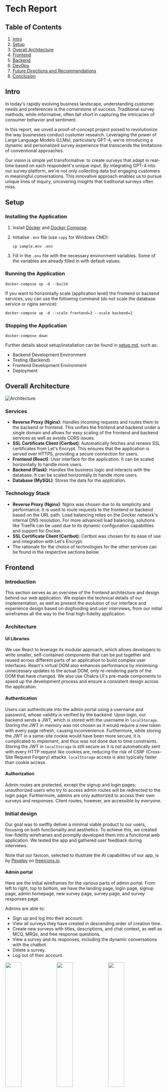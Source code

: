 # Tech Report

## Table of Contents

1. [Intro](#intro)
2. [Setup](#setup)
3. [Overall Architecture](#overall-architecture)
4. [Frontend](#frontend)
5. [Backend](#backend)
6. [DevOps](#devops)
7. [Future Directions and Recommendations](#future-directions-and-recommendations)
8. [Conclusion](#conclusion)

## Intro
In today's rapidly evolving business landscape, understanding customer needs and preferences is the cornerstone of success. Traditional survey methods, while informative, often fall short in capturing the intricacies of consumer behavior and sentiment.

In this report, we unveil a proof-of-concept project poised to revolutionize the way businesses conduct customer research. Leveraging the power of Large Language Models (LLMs), particularly GPT-4, we're introducing a dynamic and personalized survey experience that transcends the limitations of conventional approaches.

Our vision is simple yet transformative: to create surveys that adapt in real-time based on each respondent's unique input. By integrating GPT-4 into our survey platform, we're not only collecting data but engaging customers in meaningful conversations. This innovative approach enables us to pursue unique lines of inquiry, uncovering insights that traditional surveys often miss.

## Setup

### Installing the Application

1. Install [Docker](https://www.docker.com/get-started) and [Docker Compose](https://docs.docker.com/compose/install/).

2. Initialise `.env` file (use `copy` for Windows CMD):

   ```shell
   cp sample.env .env
   ```

3. Fill in the `.env` file with the necessary environment variables. Some of the variables are already filled in with default values.

### Running the Application

```shell
docker-compose up -d --build
```

If you want to horizontally scale (application level) the frontend or backend services, you can use the following command (do not scale the database service or nginx service):

```shell
docker-compose up -d --scale frontend=2 --scale backend=2
```

### Stopping the Application

```shell
docker-compose down
```

Further details about setup/installation can be found in [setup.md](https://github.com/pakshuang/ai-chat-survey/blob/main/docs/setup.md), such as:

- Backend Development Environment
- Testing (Backend)
- Frontend Development Environment
- Deployment

## Overall Architecture

![Architecture](diagrams/images/overall-architecture.png)

<div style="page-break-after: always;"></div>

### Services

- **Reverse Proxy (Nginx)**: Handles incoming requests and routes them to the backend or frontend. This unifies the frontend and backend under a single domain and allows for easy scaling of the frontend and backend services as well as avoids CORS issues.
- **SSL Certificate Client (Certbot)**: Automatically fetches and renews SSL certificates from Let's Encrypt. This ensures that the application is served over HTTPS, providing a secure connection for users.
- **Frontend (React)**: User interface for the application. It can be scaled horizontally to handle more users.
- **Backend (Flask)**: Handles the business logic and interacts with the database. It can be scaled horizontally to handle more users.
- **Database (MySQL)**: Stores the data for the application.

### Technology Stack

- **Reverse Proxy (Nginx)**: Nginx was chosen due to its simplicity and performance. It is used to route requests to the frontend or backend based on the URL path. Load balancing relies on the Docker network's internal DNS resolution. For more advanced load balancing, solutions like Traefik can be used due to its dynamic configuration capabilities and support for Docker.
- **SSL Certificate Client (Certbot)**: Certbot was chosen for its ease of use and integration with Let's Encrypt.
- The rationale for the choice of technologies for the other services can be found in the respective sections below.

## Frontend

### Introduction

This section serves as an overview of the frontend architecture and design behind our web application. We explain the technical details of our implementation, as well as present the evolution of our interface and experience design based on dogfooding and user interviews, from our initial wireframes all the way to the final high-fidelity application.

### Architecture

#### UI Libraries

We use React to leverage its modular approach, which allows developers to write smaller, self-contained components that can be put together and reused across different parts of an application to build complex user interfaces. React's virtual DOM also enhances performance by minimising unnecessary updates to the actual DOM, only re-rendering parts of the DOM that have changed. We also use Chakra UI's pre-made components to speed up the development process and ensure a consistent design across the application.

#### Authentication

Users can authenticate into the admin portal using a username and password, whose validity is verified by the backend. Upon login, our backend sends a JWT, which is stored with the username in `localStorage`. Storing the JWT in memory was not chosen as it would require a new token with every page refresh, causing inconvenience. Furthermore, while storing the JWT in a same-site cookie would have been more secure, it is complicated to implement, and thus was not done due to time constraints. Storing the JWT in `localStorage` is still secure as it is not automatically sent with every HTTP request like cookies are, reducing the risk of CSRF (Cross-Site Request Forgery) attacks. `localStorage` access is also typically faster than cookie access.

#### Authorization

Admin routes are protected, except the signup and login pages; unauthorized users who try to access admin routes will be redirected to the login page. Furthermore, admins are only authorized to access their own surveys and responses. Client routes, however, are accessible by everyone.

### Initial design

Our goal was to swiftly deliver a minimal viable product to our users, focusing on both functionality and aesthetics. To achieve this, we created low-fidelity wireframes and promptly developed them into a functional web application. We tested the app and gathered user feedback during interviews.

Note that our favicon, selected to illustrate the AI capabilities of our app, is by [Pexelpy](https://freeicons.io/profile/433683) on [freeicons.io](https://freeicons.io).

#### Admin portal

Here are the initial wireframes for the various parts of admin portal. From left to right, top to bottom, we have the landing page, login page, signup page, admin homepage, new survey page, survey page, and survey responses page.

Admins are able to:

- Sign up and log into their account.
- View all surveys they have created in descending order of creation time.
- Create new surveys with titles, descriptions, and chat context, as well as MCQ, MRQs, and free response questions.
- View a survey and its responses, including the dynamic conversations with the chatbot.
- Delete a survey.
- Log out of their account.

<img src="wireframes/landing-page.png" width="32%"/> <img src="wireframes/login.png" width="32%"/> <img src="wireframes/signup.png" width="32%"/>

<img src="wireframes/admin-homepage.png" width="32%"/> <img src="wireframes/new-survey.png" width="32%"/>
<img src="wireframes/survey.png" width="32%"/>

<img src="wireframes/survey-responses.png" width="32%"/>

#### Client interface

We aimed to maintain information collection efficiency while incorporating a conversational, chat-like format. This concept led us to develop two separate pages:

- Survey page: This is the page for static questions, i.e. questions that the surveyor wants all users to answer, allowing easy traditional quantitative analysis. Questions can be multiple choice, multiple response, and free response.
- Chat page: After the initial survey page, the user's answers are sent to a chatbot and users are redirected to the chat page where they engage in a conversation with the chatbot.

<img src="wireframes/survey-page.png" width="49%" /> <img src="wireframes/chat-page.png" width="49%" />

### Initial user interviews

The following table shows the profiles of the users we interviewed.

| User | Profile                        |
| ---- | ------------------------------ |
| 1    | [age]-year-old [occupation]    |
| 2    | [age]-year-old [occupation]    |
| 3    | 22-year-old university student |
| 4    | Our business stakeholder       |

The following table shows their feedback, both positive and negative.

| User | Feedback                                                                                             | Change made? | Change in |
| ---- | ---------------------------------------------------------------------------------------------------- | ------------ | --------- |
| 1    | Unclear of importance of chat context                                                                | Yes          | Frontend  |
| 1    | Survey ending is abrupt                                                                              | Yes          | Backend   |
| 1    | Quite fun                                                                                            | NA           | NA        |
| 2    | Felt more compelled to continue the survey and give information because of the conversational nature | NA           | NA        |
| 3    | Add ability to include images, graphs                                                                | No           | Both      |
| 3    | Bot has the tendency to rephrase / repeat some questions                                             | Yes          | Backend   |
| 3    | Chat is quite responsive, feels natural                                                              | NA           | NA        |
| 4    | Consider security: prevent discriminatory words in LLM output                                        | Yes          | Backend   |
| 4    | Add ability to split the survey up into sections                                                     | No           | Both      |

Some user feedback required changes to the backend, not the frontend. We thus discuss these changes later in the backend section of the report. Furthermore, we did not implement a few changes due to time constraints (indicated by “No” in the “Change made” column), but could be added in the future.

### Final design

#### Admin portal

The design of the admin portal was largely unaffected by our user interviews, which focused more on the client interface. However, based on User 1's feedback on their uncertainty about the importance of chat context, we added a tooltip to give more information on the importance of the chat context in generating good survey questions.

<img src="final-designs/chatbot-context-tooltip.png" width="50%"/>

Based on our own testing of our initial implementation, we also:

- Added a header to all admin pages to enable the user to check which account they're logged into and also log out easily

<img src="final-designs/header.png" width="50%"/>

Hovering over the avatar would reveal the current account's username.

- Added a section to each survey page to allow admins to easily test out the client interface
- Made survey description and chat context scroll vertically instead of horizontally for easier reading
    - In the screenshot below, note how the description and chat context are larger text boxes, rather than single lines of input as originally designed in the wireframe

<img src="final-designs/survey-interface-and-scroll.png" width="50%"/>

#### Client interface

We implemented the following changes based on user feedback:

- Added a thank you message after the bot is done asking questions.
  The ending of the survey seems abrupt sometimes due to the bot's unpredictable nature. To ensure a smooth user experience, we implemented a flag that indicates whether the bot's message will be its last.

  <img src="final-designs/thank-you-message.png" />

- Integrated survey page into chat page.
  Some users found the survey page's design and questions too similar to traditional surveys, reducing their desire to complete the survey. However, as business stakeholders still wanted the static questions to be asked, we could not remove the static questions entirely. Thus, we integrated them into the chat page to provide the experience of chatting with the LLM.

  <img src="final-designs/integrated-chat-page-survey.png" width="33%" /> <img src="final-designs/integrated-chat-page-confirmation.png" width="33%" /> <img src="final-designs/integrated-chat-page-chatbot.png" width="33%" />

- Displayed messages from bottom to top
  After the integration, we realised that the traditional way of showing messages from the top to bottom of the page might cause inconvenience for users at the beginning, who would have to go back and forth between reading the question at the top and filling out their answers in the chatbox at the bottom. Thus, we changed the direction of message display to position the latest question and chatbox close together. _(Refer to images above)_

### Follow-up user interviews

The following table shows feedback from our follow-up user interviews after refinements were made.

| User | Feedback                                                                             |
| ---- | ------------------------------------------------------------------------------------ |
| 3    | A good experience; sounded more natural than before                                  |
| 4    | Chatbot's ability to ask good questions and clarify is great                         |
| 4    | Is it possible to add functionality to finetune a specific survey?                   |
| 4    | Can the chatbot be coerced to produce shorter messages?                              |
| 4    | Having the bot be able to take on specific personas would help keep the user engaged |

Some users further suggested features or enhancements that we could include; we address these in our Future Directions and Recommendations section.

### Conclusion

Our frontend has been thoughtfully designed with React and Chakra UI to craft a visually appealing, interactive interface that encourages user engagement. Authentication and authorization measures also secure admin routes and data, while future enhancements may explore more robust storage options. Overall, we have created a modern, engaging web application that can help boost survey completion rates and enhance product development with targeted qualitative feedback.

## Backend

### Introduction

This section serves as a comprehensive exploration of the backend infrastructure underpinning our AI chatbot survey system. Here, we present an in-depth analysis of the Large Language Model (LLM), in our case GPT-4, at the heart of our solution, along with a detailed examination of the backend architecture. It aims to provide a thorough understanding of our model selection rationale, its integration into the survey framework, and the overarching architecture supporting its functionality. Furthermore, we discuss our approach to model evaluation, post-deployment tracking, and strategies for continuous improvement.

### Literature Review

The development of survey research has evolved significantly since its inception in the 1930s, experiencing three distinct eras of evolution (Groves, 2011). The first two eras were characterized by the invention and rapid expansion of survey methods, driven by advancements in statistical techniques and data collection methodologies. The third era, spanning from 1990 to the present, has been marked by a noticeable decline in survey participation rates. This decline has prompted researchers to explore new methodologies to sustain and enhance the efficacy of survey research.

The advent of transformer models, beginning with the seminal paper "Attention Is All You Need" (Vaswani et al., 2017) and followed by BERT (Devlin et al., 2019), revolutionized the field of natural language processing. These models laid the groundwork for the development of more sophisticated LLMs, such as GPT-3 (Floridi & Chiriatti, 2020) and GPT-4 (OpenAI et al., 2024), which have significantly advanced our capabilities in language understanding and generation.

The integration of LLMs into survey research represents a cutting-edge frontier in the domain. One promising applications of LLMs in this field has been the development of AI-augmented surveys. These surveys leverage the predictive capabilities of LLMs to address issues such as non-response and incomplete data, which are critical in maintaining the quality and reliability of survey outcomes (Kim & Lee, 2024). By fine-tuning LLMs to predict missing responses, researchers can generate more complete data sets, potentially leading to more accurate and representative insights.

Another development in the use of LLMs in survey research is detailed in the study by Maiorino et al. (2023), which explores the application of generative language models for survey question generation at SurveyMonkey. Their work demonstrates the possibility of using LLMs in the survey design process by generating comprehensive survey questions from a simple "seed" prompt. This process of "concept expansion" is particularly notable for its efficiency and its ability to integrate seamlessly with industry-standard questions.

Like Maiorino, our group also seeks to leverage LLMs’ “concept expansion” ability. However, rather than generating static questions for survey designers, we dynamically create questions that adapt to user inputs. Prompt engineering techniques like Chain of Thought prompting (Wei et al., 2022) are used to leverage on the model's reasoning capabilities, enhancing the interactivity of the survey experience.

### Backend Architecture

#### 1. Introduction to the Backend Architecture

![Backend Architecture](diagrams/images/backend-architecture.png)

- The backend architecture of our AI Chatbot Survey system serves as the foundation for managing data, handling respondent interactions, and ensuring system integrity. It plays a pivotal role in supporting the seamless operation of the entire system, from processing respondent requests to persisting data securely.
- The backend is composed of three key components: the `API`, the `Database`, and the `Model`.

    - **API**: The API component acts as the intermediary between the frontend and the backend. It receives requests from the frontend, processes them, and interacts with the database to fetch or store data. It also conducts prompt engineering and communicates with the model for chatbot interactions. It is designed to be stateless and therefore scalable.
    - **Database**: The database component stores and manages the system's data, including surveys, responses, chat logs, and admin information. It ensures data integrity, persistence, and efficient retrieval.
    - **Model**: The model component, GPT-4, serves as the conversational agent for the chatbot. It generates responses to respondent messages, providing a conversational interface for survey interactions. The model is integrated into the system through the OpenAI API, enabling real-time chatbot interactions.

#### 2. Technology Stack

- **API (Flask)**: Flask was chosen for the API component due to its lightweight nature, simplicity, and flexibility. Flask is well-suited for building RESTful APIs, making it an ideal choice for our system's backend.
- **Database (MySQL)**: MySQL was selected as the database management system for its reliability, scalability, and performance. MySQL is a widely-used relational database that offers ACID compliance, data security, and efficient data retrieval.
- **Model (GPT-4)**: GPT-4 was chosen as the conversational model for the chatbot component. GPT-4 offers state-of-the-art conversational capabilities, enabling natural and engaging interactions with respondents and enhancing the respondent experience.
- **Authentication (JWT)**: JSON Web Tokens (JWT) provide a secure and efficient way to verify admin identities and manage access control. It enables the API to authenticate admins, issue tokens, and enforce role-based access policies.
- **Testing (Pytest, Unittest)**: Pytest and Unittest are utilized for testing the backend components, ensuring reliability and functionality.
- **Formatting (Black, isort)**: Black and isort are used for code formatting and style consistency. Black automatically formats Python code to adhere to PEP 8 guidelines, enhancing readability, while Isort structures import statements, ensuring code organisation.

#### 3. Interaction between Components and Layers

The backend components interact harmoniously to facilitate the flow of data and operations within the system:

- `Client` to `API Controller Layer` through `Reverse Proxy`: The client sends HTTP requests to the `API Controller Layer` via a reverse proxy, which forwards requests to the appropriate endpoints. The `API Controller Layer` processes incoming requests, performs authentication if required using JWTs, and interacts with the `Service Logic Layer` to fulfill the requests.
- `Service Logic Layer` to `Data Access Layer`: Upon receiving requests, the `Service Logic Layer` applies the business logic and accesses the `Data Access Layer` to access or modify data in the database.
- `Data Access Layer` to `Database`: The `Data Access Layer` interacts with the `Database` to perform CRUD operations, ensuring data integrity and persistence.
- `Service Logic Layer` to `Prompt Engineering Layer`: In the case of chatbot interactions, the `Service Logic Layer` communicates with the `Prompt Engineering Layer` to generate prompts for the model based on respondent answers and messages. The `Prompt Engineering Layer` is responsible for guiding the model's responses and ensuring contextually relevant interactions.
- `Prompt Engineering Layer` to `OpenAI API Integration Layer`: The `Prompt Engineering Layer` interfaces with the `OpenAI API Integration Layer` to send prompts to the GPT-4 model and receive responses. The `OpenAI API Integration Layer` manages the communication with the OpenAI API, handling model interactions and responses.
- `API Controller Layer` to `Client`: The `API Controller Layer` sends HTTP responses back to the client, providing the requested data, acknowledging the completion of operations, or forwarding chatbot responses generated by the model.

### Backend Components

#### API

The backend server is the core component responsible for processing incoming requests from the frontend via our API. Implemented using Flask in app.py, the server handles various functionalities such as creating surveys, submitting responses, sending chat messages to GPT-4, with the following endpoints:

<style scoped>
table {
  font-size: 10px;
}
table th:first-of-type {
    width: 10%;
}
table th:nth-of-type(2) {
    width: 20%;
}
table th:nth-of-type(3) {
    width: 10%;
}
table th:nth-of-type(4) {
    width: 50%;
}
</style>

| Resource         | API Method        | HTTP Method | Description                                                                       |
| ---------------- | ----------------- | ----------- | --------------------------------------------------------------------------------- |
| Admins           | Create Admin      | POST        | Creates a new admin with a username and password.                                 |
| Admins           | Login             | POST        | Logs in an admin and issues a JWT upon successful login.                          |
| Surveys          | Create Survey     | POST        | Creates a new survey with metadata, title, subtitle, questions, and chat context. |
| Surveys          | Get Surveys       | GET         | Retrieves all survey objects, optionally filtered by the admin who created them.  |
| Surveys          | Get Survey        | GET         | Retrieves a survey object by ID.                                                  |
| Surveys          | Delete Survey     | DELETE      | Deletes a survey by ID, requiring admin authentication.                           |
| Survey Responses | Submit Response   | POST        | Submits a new survey response.                                                    |
| Survey Responses | Get Responses     | GET         | Retrieves all response objects for a survey, requiring admin authentication.      |
| Survey Responses | Get Response      | GET         | Retrieves a response object by ID, requiring admin authentication.                |
| Survey Responses | Send Chat Message | POST        | Sends a message to the chatbot and receives a response.                           |

We decided not to implement full CRUD operations for the 3 resources (Admins, Surveys, and Survey Responses) due to the time constraints in implementing this project. For example, an `update` operations for Surveys was not developed so that the codebase would be smaller and easier to develop, test and maintain.

For the detailed API documentation, refer to [api.md](https://github.com/pakshuang/ai-chat-survey/blob/main/docs/api.md).

#### Database

The MySQL database, named `ai_chat_survey_db`, serves as the centralized repository for storing survey data, user information, chat logs, and other relevant data. It consists of tables including `Admins`, `Surveys`, `Questions`, `Survey_Responses`, and `ChatLog`, designed to efficiently store and manage different types of data.

##### Entity Relationship (ER) Diagram

<img src="diagrams/images/db_schema.png" alt="Entity Relationship (ER) Diagram" width="400"/>

- **Admins**: Stores information about administrators who have access to the system.
- **Surveys**: Contains details of the surveys created in the system.
- **Questions**: Stores the questions associated with each survey.
- **Survey_Responses**: Holds the responses submitted for each survey question.
- **ChatLog**: Logs the chat interactions between users and the chatbot.

For the full database schema, please refer to [init.sql](https://github.com/pakshuang/ai-chat-survey/blob/main/database/init.sql)

#### Model

##### Class Diagram

![Class Diagram](diagrams/images/llmclasses.png)

##### AI Engineering

The underlying model powering this app is the Large Language Model (LLM) GPT-4. A LLM was determined due to the business objective, which requires dynamic survey question generations. In order to address the demands of the user, who wishes for an entertaining and dynamic survey experience, as well as the client, who expects more robust data security measures and a more efficient method of gathering insights, we have constructed the following pipeline. A detailed explanation on how we derived this solution and the incremental adjustments leading to this pipeline is in [llm.md](https://github.com/pakshuang/ai-chat-survey/blob/main/docs/llm.md).

<div style="float: left; margin: 0px 0px 0px 0px;">
<img src="./diagrams/images/prompt-eng-3.png" alt="drawing" style=" height:450px;"/>
</div>
<br>

In the pipeline on the left, the model is first provided the survey responses. The model is then tasked with generating a list of interesting questions, which it is tasked with remembering. This has improved the quality of the conversation tremendously. Primarily, it serves to discourage the model from deviating from the interview topic. Thus, if a user decides to talk about topic A, the model will not continuously probe about topic A, and instead move on to another question in its generated list of questions, after it has decided that it has attained enough information regarding topic A. Notably, we notice that this strategy has not degraded the quality of the LLM's questions, and the conversation remains dynamic. There are also two layers of content moderation. The first layer is a specific instruction to refuse participating when provided with inappropriate inputs by the user, and the second is a content moderation filter which checks the output from the model. This addresses security concerns posed by the client.

##### Evaluation Test

To conduct a survey that provides a seamless user experience while generating new insights for the client, our LLM must generate interesting questions based on the users' previous responses. It must also take control of and appropriately decide when to end the interview. These skills require a high degree of reasoning capabilities. As a result, GPT-4, one of the most powerful content-moderated LLMs in the market, was chosen. To evaluate GPT-4's capabilities, the model was evaluated on its generated outputs.

A sample survey response and conversation was created manually and GPT-4 was tasked with generating outputs based on the response and snippets of the conversation. The model is evaluated on its ability to remember survey responses and its ability to control the flow of the interview by evaluating its outputs. Its outputs would be compared to a set of outputs that we deemed preferable, and the semantic similarity between GPT-4's output and the expected outputs would serve as the score for the model. This similarity score is generated using [all-MiniLM-L6-v2](https://huggingface.co/sentence-transformers/all-MiniLM-L6-v2).

The model is also evaluated on content moderation, however, this is not done using sentence similarity checks, but a content moderation model by OpenAI is used to evaluate the responses instead. For more details, please refer to [evaluation.md](https://github.com/pakshuang/ai-chat-survey/blob/main/docs/evaluation.md).

An evaluation test has already been run and the results are in [evaluation_result.log](../backend/logs/evaluation_result.log).  GPT-4 passes all evaluation checks with an overall average performance of 93.24%. The model performs most poorly in deciding whether to end the interview, achieving scores of 85.72% and 88.02% for two evaluation tests in this domain. This is reflected in how the model occasionally ends interviews prematurely. This issue can be avoided in the future through the use of finetuning, where LLMs could be trained prior to deployment, and we foresee that a finetuned model would be able to replicate a human interviewer in controlling the flow of the interview.

### Additional Enhancements

After conducting user interviews to gather feedback on our AI chatbot survey system, we identified several areas for improvement and subsequently implemented additional features to enhance the user experience. These features address specific user concerns and aim to make the survey interaction more seamless and engaging.

#### 1. Survey Conclusion

- Addressed the issue of abrupt survey endings, as well as providing immersion, by introducing a final message in the API communication with GPT-4.
- GPT-4 will assess the current state of the survey similar to a real-life interviewer and decide if it should end the survey on its own, returning `True` in the API payload.
- Since a respondent does not need to indicate manually that they wish to end the survey, it ensures that surveys end on a more natural and satisfactory note for respondents.

For more details, please refer to [llm.md](https://github.com/pakshuang/ai-chat-survey/blob/main/docs/llm.md).

#### 2. Reduce repetitive questioning
- Refined prompt engineering to specifically address the issue of GPT-4 asking repetitive questions during the user interviews. This change prevents GPT-4 from asking the same question more than once.
- Enhances the interactive nature of the survey experience and ensures that respondents remain actively engaged throughout the interaction.

By incorporating these additional features based on user feedback, we aim to further optimize the functionality and usability of our AI chatbot survey system, ultimately enhancing the overall user satisfaction and effectiveness of the survey process.

#### 3. Content Moderation

### Conclusion

In conclusion, this backend report has provided a detailed examination of the infrastructure supporting our AI chatbot survey system. We have explored the core components and discussed the rationale behind using GPT-4 and its integration into the survey framework. Additionally, we have examined the backend architecture, shedding light on the design decisions and the system's functionality.

## DevOps

- **Docker**: The application is split into multiple services (frontend, backend, database, nginx) and each service is containerised using Docker.
- **Docker Compose**: The application is orchestrated using Docker Compose. This allows for easy management and deployment of the application and its services. The `docker-compose.yml` file defines the services, environment variables, bind mounts, etc. for the application. Overlapping or alternate compose files are used for additional purposes such as integration testing and model evaluation.
- **GitHub Repository**: The codebase is hosted on a mono-repo on GitHub. This allows for easy access to all parts of the application and ensures that all parts are versioned together. The repository is private and access is restricted to team members.
- **GitHub Pull Requests**: Features are developed on separate branches and merged regularly. Pull requests are used to merge changes into the main branch. Pull requests require approval from code owners of the files changed and must pass the CI pipeline before they can be merged.
- **GitHub Actions**: Continuous Integration (CI) is set up using GitHub Actions. The CI pipeline runs linters to ensure proper formatting as well as integration tests to ensure the application is working as expected. These checks are automated and are required to pass before a pull request can be merged.
- **GitHub Issues**: Issues are used to track tasks, bugs, and enhancements. They are labelled and assigned to team members to keep track of progress.
- **Bash Scripts**: Bash scripts are used to automate common tasks such as local integration testing.
- **Telegram**: A private Telegram group is used for communication between team members. The group uses the "Topics" feature to categorise messages into different topics such as "General", "Frontend", "API", "BRD", "Pull Requests", etc.

## Future Directions and Recommendations

### Additional Features

Expanding on the initial capabilities of our platform, we envision a variety of enhancements to enrich the user experience and increase the platform's utility:

- **Adding Sections**: Based on extensive user interviews and feedback from our business stakeholders, we've identified a significant improvement for our survey platform: the integration of distinct sections. This enhancement will effectively create multiple "mini-surveys" within a single session. Respondents will alternate between answering predefined questions from the organization and engaging in interactive conversations with GPT-4. This enables more effective detection and documentation of inconsistencies in respondents' feedback within the survey session itself, improving the quality and reliability of the data collected.
- **Editable Surveys:** Introduce the ability to modify surveys after they have been created, allowing users to adapt and improve their surveys based on initial feedback and insights.
- **Multimedia Support:** Enable the inclusion of images, videos, and audio clips within surveys to provide a richer respondent experience and capture more nuanced feedback.
- **Real-time Analytics Dashboard:** Develop a dashboard that provides real-time analytics and insights into survey responses. This tool could help survey creators quickly understand trends and adjust their strategies accordingly.
- **Multi-language Support:** Offer surveys in multiple languages to reach a broader audience. This feature would be particularly valuable for global companies looking to gather insights across different demographics.
- **Integration with CRM Systems:** Provide integration options with customer relationship management (CRM) systems to seamlessly sync survey data with existing customer profiles. This would enhance the ability to track customer satisfaction and engagement over time.
- **Automated Report Generation:** Add functionality for automatic generation of comprehensive reports based on survey results, including graphical representations of data and key metrics summaries.

These features aim to make the survey platform not only more interactive and engaging for respondents but also more insightful and effective for researchers and businesses. By continuously evolving the platform, we can better meet the diverse needs of our users and stay ahead in the competitive field of customer research.

### Analyzing ChatLogs
- Since all chat logs and survey responses are stored in our database, it becomes a valuable resource for further downstream analysis.
- Techniques such as sentiment analysis, topic modeling, and clustering can be employed to extract deeper insights into customer interactions and preferences.
- By leveraging platforms like [Inari](https://www.ycombinator.com/launches/Kpg-inari-ai-powered-product-discovery-and-feedback-analytics), which is designed for AI-powered feedback analytics, organizations can enhance their understanding of customer feedback, ultimately driving product development and enhancement.

### Local LLMs
In the modern data-centric environment, companies prioritize safeguarding sensitive information while enhancing operational efficiency. To achieve these goals, leveraging Local Language Models (LLMs) becomes crucial. While LLMs are accessible via APIs, relying solely on external services can pose risks, especially if these APIs cease to provide LLM support, causing disruptions. Furthermore, maintaining data privacy is paramount for companies, making it essential to avoid sharing sensitive information with external API providers when interacting with a model. Deploying LLMs internally helps mitigate these risks and ensures data remains secure within the organization's infrastructure.

We have written a skeleton for this future extension. In particular, we have provided a working [finetuning script](https://github.com/pakshuang/ai-chat-survey/blob/main/scripts/finetuning/GPTQLoRA-script.py) for GPTQ-quantised LLMs using a GPU, as well as a dockerised container that has access to a GPU and can load a localised LLM. We have also written a document for users to use the finetuning scripts and running the docker container. Please refer to [localisation.md](https://github.com/pakshuang/ai-chat-survey/blob/main/docs/localisation.md).

The LLM scene is constantly evolving. On April 18, 2024, Meta released llama-3, a very capable open-source LLM. Llama-3 comes in two sizes, 70b and 8b. The 8b model is the most capable open-source model for its weight class, to date. To speak of its impressiveness, as of 24 April 2024, it is currently [ranked 14 in the Overall category on the Chatbot Arena](https://chat.lmsys.org/?leaderboard), a leaderboard where human evaluators rate the effectiveness of LLMs against one another. The 8-billion parameter model performs much above its weight class and ranks alongside Mistral-Medium (rank 14), Gemini 1.0 Pro (Dev API) (rank 21), both of which are much larger closed-source models. GPT-3.5-Turbo-0613 is ranked 25.

The 70-billion parameter version is also very impressive. As of 24 April 2024, it has a rank of 6 in the Overall category, above two snapshots of GPT-4 (GPT-4-0314: rank 9, GPT-4-0613: rank 12) and Claude 3 Sonnet (rank 7).

Such improvements are certain to keep coming, and it would be a good idea to keep on the lookout for upcoming models. A good place to source for good models would be:

[Chatbot Arena](https://chat.lmsys.org/?leaderboard) -  A site where human evaluators rate the effectiveness of LLMs in general or specific tasks like coding

[Open LLM leaderboard](https://huggingface.co/spaces/HuggingFaceH4/open_llm_leaderboard) - A site where LLMs are rated on a variety of benchmarks like TruthfulQA (A dataset that evaluates on mitigating falsehoods).

## Conclusion

In conclusion, our project has demonstrated the potential of integrating GPT-4 into customer research surveys, offering a glimpse into a future where technology enhances the survey experience. While our endeavor may be modest in scope, its implications are significant.

Through our proof of concept, we've showcased the feasibility of leveraging GPT-4 to personalize survey interactions and uncover unique insights from respondents. By adopting this approach, businesses can gain a deeper understanding of customer preferences and feedback, ultimately guiding strategic decision-making processes.

While our project may be a small step, it symbolizes a larger shift towards more dynamic and engaging survey methodologies. As technology continues to evolve, opportunities abound for further exploration and refinement in this field.